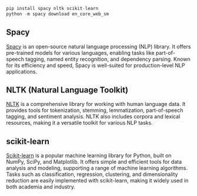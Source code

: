 ```python
pip install spacy nltk scikit-learn
python -m spacy download en_core_web_sm

```

## Spacy
[Spacy](https://spacy.io/) is an open-source natural language processing (NLP) library. It offers pre-trained models for various languages, enabling tasks like part-of-speech tagging, named entity recognition, and dependency parsing. Known for its efficiency and speed, Spacy is well-suited for production-level NLP applications.

## NLTK (Natural Language Toolkit)
[NLTK](https://www.nltk.org/) is a comprehensive library for working with human language data. It provides tools for tokenization, stemming, lemmatization, part-of-speech tagging, and sentiment analysis. NLTK also includes corpora and lexical resources, making it a versatile toolkit for various NLP tasks.

## scikit-learn
[Scikit-learn](https://scikit-learn.org/stable/) is a popular machine learning library for Python, built on NumPy, SciPy, and Matplotlib. It offers simple and efficient tools for data analysis and modeling, supporting a range of machine learning algorithms. Tasks such as classification, regression, clustering, and dimensionality reduction are easily implemented with scikit-learn, making it widely used in both academia and industry.
